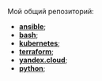 Мой общий репозиторий:

- **[ansible](https://github.com/VadimGlinskiy/ansible)**;
- **[bash](https://github.com/VadimGlinskiy/bash)**;
- **[kubernetes](https://github.com/VadimGlinskiy/kubernetes)**;
- **[terraform](https://github.com/VadimGlinskiy/terraform)**;
- **[yandex.cloud](https://github.com/VadimGlinskiy/yc-cli)**;
- **[python](https://github.com/VadimGlinskiy/python)**;
